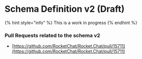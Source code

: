 # Schema Definition v2 \(Draft\)

{% hint style="info" %}
This is a work in progress
{% endhint %}

### Pull Requests related to the schema v2

* [https://github.com/RocketChat/Rocket.Chat/pull/15711](https://github.com/RocketChat/Rocket.Chat/pull/15711)

